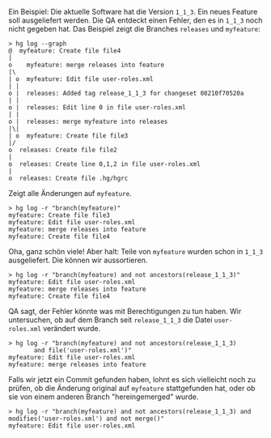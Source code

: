 Ein Beispiel: Die aktuelle Software hat die Version `1_1_3`. 
Ein neues Feature soll ausgeliefert werden. 
Die QA entdeckt einen Fehler, den es in `1_1_3` noch nicht
gegeben hat.
Das Beispiel zeigt die Branches `releases` und `myfeature`:


    > hg log --graph
    @  myfeature: Create file file4
    |
    o    myfeature: merge releases into feature
    |\
    | o  myfeature: Edit file user-roles.xml
    | |
    o |  releases: Added tag release_1_1_3 for changeset 08210f70520a
    | |
    o |  releases: Edit line 0 in file user-roles.xml
    | |
    o |  releases: merge myfeature into releases
    |\|
    | o  myfeature: Create file file3
    |/
    o  releases: Create file file2
    |
    o  releases: Create line 0,1,2 in file user-roles.xml
    |
    o  releases: Create file .hg/hgrc
    
    
Zeigt alle Änderungen auf `myfeature`. 


    > hg log -r "branch(myfeature)"
    myfeature: Create file file3
    myfeature: Edit file user-roles.xml
    myfeature: merge releases into feature
    myfeature: Create file file4
    
Oha, ganz schön viele! Aber halt: Teile von `myfeature`
wurden schon in `1_1_3` ausgeliefert. Die können wir
aussortieren.


    > hg log -r "branch(myfeature) and not ancestors(release_1_1_3)"
    myfeature: Edit file user-roles.xml
    myfeature: merge releases into feature
    myfeature: Create file file4
    
QA sagt, der Fehler könnte was mit Berechtigungen zu tun haben.
Wir untersuchen, ob auf dem Branch seit `release_1_1_3` die Datei
`user-roles.xml` verändert wurde.


    > hg log -r "branch(myfeature) and not ancestors(release_1_1_3)
           and file('user-roles.xml')"
    myfeature: Edit file user-roles.xml
    myfeature: merge releases into feature
    
Falls wir jetzt ein Commit gefunden haben, lohnt es sich vielleicht
noch zu prüfen, ob die Änderung original auf `myfeature` stattgefunden hat, oder ob sie von einem anderen Branch 
"hereingemerged" wurde.


    > hg log -r "branch(myfeature) and not ancestors(release_1_1_3) and modifies('user-roles.xml') and not merge()"
    myfeature: Edit file user-roles.xml
    
